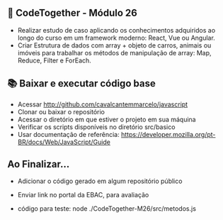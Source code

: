 ## 📝 CodeTogether - Módulo 26
- Realizar estudo de caso aplicando os conhecimentos adquiridos ao longo do curso em um framework moderno: React, Vue ou Angular.
- Criar Estrutura de dados com array + objeto de carros, animais ou imóveis para trabalhar os métodos de manipulação de array: Map, Reduce, Filter e ForEach.

## 📚 Baixar e executar código base
- Acessar http://github.com/cavalcantemmarcelo/javascript
- Clonar ou baixar o repositório
- Acessar o diretório em que estiver o projeto em sua máquina
- Verificar os scripts disponíveis no diretório src/basico
- Usar documentação de referência: https://developer.mozilla.org/pt-BR/docs/Web/JavaScript/Guide

## Ao Finalizar...
- Adicionar o código gerado em algum repositório público
- Enviar link no portal da EBAC, para avaliação

- código para teste: node ./CodeTogether-M26/src/metodos.js